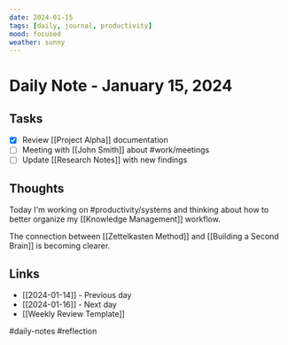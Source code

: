 ```yaml
---
date: 2024-01-15
tags: [daily, journal, productivity]
mood: focused
weather: sunny
---
```


# Daily Note - January 15, 2024

## Tasks
- [x] Review [[Project Alpha]] documentation
- [ ] Meeting with [[John Smith]] about #work/meetings
- [ ] Update [[Research Notes]] with new findings

## Thoughts
Today I'm working on #productivity/systems and thinking about how to better organize my [[Knowledge Management]] workflow.

The connection between [[Zettelkasten Method]] and [[Building a Second Brain]] is becoming clearer.

## Links
- [[2024-01-14]] - Previous day
- [[2024-01-16]] - Next day
- [[Weekly Review Template]]

#daily-notes #reflection